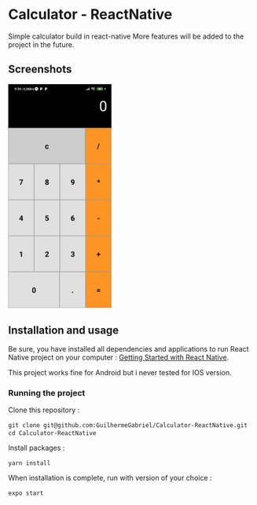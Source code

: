 # Calculator - ReactNative
Simple calculator build in react-native
More features will be added to the project in the future.

## Screenshots

<img
		width="210"
		alt="Capture 1"
		src="https://github.com/GuilhermeGabriel/Calculator-ReactNative/blob/master/screenshots/01.jpg">

## Installation and usage

Be sure, you have installed all dependencies and applications to run React Native project on your computer : [Getting Started with React Native](https://facebook.github.io/react-native/docs/getting-started).

This project works fine for Android but i never tested for IOS version.

### Running the project

Clone this repository :

```
git clone git@github.com:GuilhermeGabriel/Calculator-ReactNative.git
cd Calculator-ReactNative
```

Install packages :

```
yarn install
```

When installation is complete, run with version of your choice :

```bash
expo start